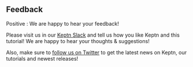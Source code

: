 
## Feedback

Positive
: We are happy to hear your feedback!

Please visit us in our [Keptn Slack](https://slack.keptn.sh) and tell us how you like Keptn and this tutorial! We are happy to hear your thoughts & suggestions!

Also, make sure to [follow us on Twitter](https://twitter.com/keptnProject) to get the latest news on Keptn, our tutorials and newest releases! 


